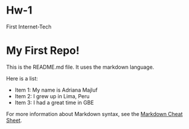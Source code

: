 # Hw-1
First Internet-Tech

# My First Repo!

This is the README.md file. It uses the markdown language.

Here is a list:

  + Item 1: My name is Adriana Majluf
  + Item 2: I grew up in Lima, Peru
  + Item 3: I had a great time in GBE

For more information about Markdown syntax, see the [Markdown Cheat Sheet](https://www.markdownguide.org/cheat-sheet/).